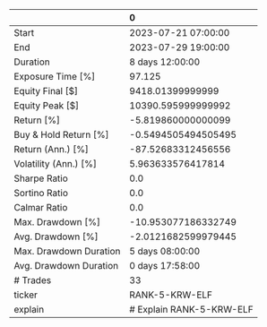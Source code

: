 |                        | 0                        |
|:-----------------------|:-------------------------|
| Start                  | 2023-07-21 07:00:00      |
| End                    | 2023-07-29 19:00:00      |
| Duration               | 8 days 12:00:00          |
| Exposure Time [%]      | 97.125                   |
| Equity Final [$]       | 9418.01399999999         |
| Equity Peak [$]        | 10390.595999999992       |
| Return [%]             | -5.819860000000099       |
| Buy & Hold Return [%]  | -0.5494505494505495      |
| Return (Ann.) [%]      | -87.52683312456556       |
| Volatility (Ann.) [%]  | 5.963633576417814        |
| Sharpe Ratio           | 0.0                      |
| Sortino Ratio          | 0.0                      |
| Calmar Ratio           | 0.0                      |
| Max. Drawdown [%]      | -10.953077186332749      |
| Avg. Drawdown [%]      | -2.0121682599979445      |
| Max. Drawdown Duration | 5 days 08:00:00          |
| Avg. Drawdown Duration | 0 days 17:58:00          |
| # Trades               | 33                       |
| ticker                 | RANK-5-KRW-ELF           |
| explain                | # Explain RANK-5-KRW-ELF |